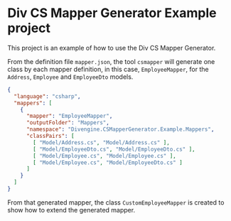 ﻿# Div CS Mapper Generator Example project

This project is an example of how to use the Div CS Mapper Generator.

From the definition file `mapper.json`, the tool `csmapper` will generate one class by each mapper definition, in this case, `EmployeeMapper`, for the `Address`, `Employee` and `EmployeeDto` models.

```json
{
  "language": "csharp",
  "mappers": [
    {
      "mapper": "EmployeeMapper",
      "outputFolder": "Mappers",
      "namespace": "Divengine.CSMapperGenerator.Example.Mappers",
      "classPairs": [
        [ "Model/Address.cs", "Model/Address.cs" ],
        [ "Model/EmployeeDto.cs", "Model/EmployeeDto.cs" ],
        [ "Model/Employee.cs", "Model/Employee.cs" ],
        [ "Model/Employee.cs", "Model/EmployeeDto.cs" ]
      ]
    }
  ]
}
```

From that generated mapper, the class `CustomEmployeeMapper` is created to show how to extend the generated mapper.

